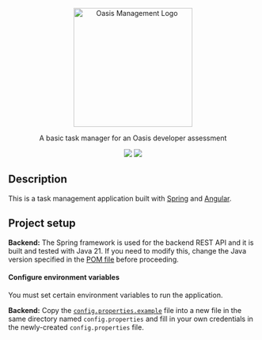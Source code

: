 <p align="center">
  <a href="https://oasismgt.net/" target="blank"><img src="https://oasismgt.net/assets/images/oasis-logo.svg" width="240" alt="Oasis Management Logo" /></a>
</p>

<p align="center">A basic task manager for an Oasis developer assessment</p>
<p align="center">
<a href="#"><img src="https://img.shields.io/badge/JDK-21-3A75B0.svg"></a>
<a href="#"><img src="https://img.shields.io/badge/%C2%A9-2025-brightgreen.svg"></a>
</p>

## Description

This is a task management application built with [Spring](https://spring.io/) and [Angular](https://angular.dev/).

## Project setup

**Backend:** The Spring framework is used for the backend REST API and it is built and tested with Java 21. If you need to modify this, change the Java version specified in the [POM file](/task-manager/pom.xml) before proceeding.

#### Configure environment variables

You must set certain environment variables to run the application.

**Backend:** Copy the [`config.properties.example`](/task-manager/config.properties.example) file into a new file in the same directory named `config.properties` and fill in your own credentials in the newly-created `config.properties` file.
